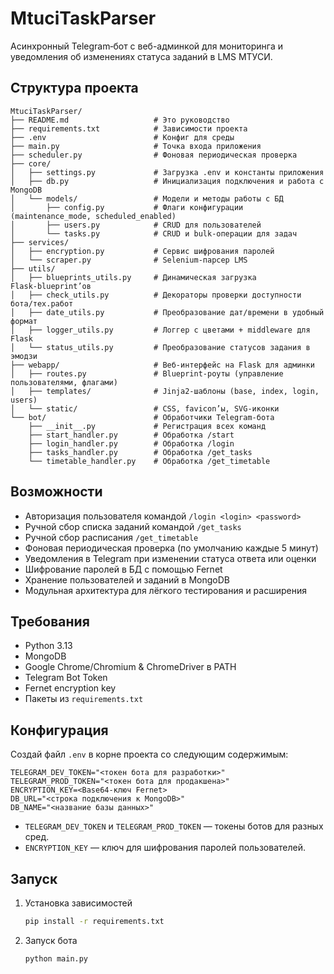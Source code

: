 # MtuciTaskParser

Асинхронный Telegram‑бот c веб-админкой для мониторинга и уведомления об изменениях статуса заданий в LMS МТУСИ.

## Структура проекта

```
MtuciTaskParser/
├── README.md                   # Это руководство
├── requirements.txt            # Зависимости проекта
├── .env                        # Конфиг для среды
├── main.py                     # Точка входа приложения
├── scheduler.py                # Фоновая периодическая проверка
├── core/
│   ├── settings.py             # Загрузка .env и константы приложения
│   ├── db.py                   # Инициализация подключения и работа с MongoDB
│   └── models/                 # Модели и методы работы с БД
│       ├── config.py           # Флаги конфигурации (maintenance_mode, scheduled_enabled)
│       ├── users.py            # CRUD для пользователей
│       └── tasks.py            # CRUD и bulk‑операции для задач
├── services/
│   ├── encryption.py           # Сервис шифрования паролей
│   └── scraper.py              # Selenium‑парсер LMS
├── utils/
│   ├── blueprints_utils.py     # Динамическая загрузка Flask‑blueprint’ов
│   ├── check_utils.py          # Декораторы проверки доступности бота/тех.работ
│   ├── date_utils.py           # Преобразование дат/времени в удобный формат
│   ├── logger_utils.py         # Логгер с цветами + middleware для Flask
│   └── status_utils.py         # Преобразование статусов задания в эмодзи
├── webapp/                     # Веб‑интерфейс на Flask для админки
│   ├── routes.py               # Blueprint‑роуты (управление пользователями, флагами)
│   ├── templates/              # Jinja2‑шаблоны (base, index, login, users)
│   └── static/                 # CSS, favicon’ы, SVG‑иконки
└── bot/                        # Обработчики Telegram‑бота
    ├── __init__.py             # Регистрация всех команд
    ├── start_handler.py        # Обработка /start
    ├── login_handler.py        # Обработка /login
    ├── tasks_handler.py        # Обработка /get_tasks
    └── timetable_handler.py    # Обработка /get_timetable
```

## Возможности

- Авторизация пользователя командой `/login <login> <password>`
- Ручной сбор списка заданий командой `/get_tasks`
- Ручной сбор расписания `/get_timetable`
- Фоновая периодическая проверка (по умолчанию каждые 5 минут)
- Уведомления в Telegram при изменении статуса ответа или оценки
- Шифрование паролей в БД с помощью Fernet
- Хранение пользователей и заданий в MongoDB
- Модульная архитектура для лёгкого тестирования и расширения

## Требования

- Python 3.13
- MongoDB
- Google Chrome/Chromium & ChromeDriver в PATH
- Telegram Bot Token
- Fernet encryption key
- Пакеты из `requirements.txt`

## Конфигурация

Создай файл `.env` в корне проекта со следующим содержимым:

```dotenv
TELEGRAM_DEV_TOKEN="<токен бота для разработки>"
TELEGRAM_PROD_TOKEN="<токен бота для продакшена>"
ENCRYPTION_KEY=<Base64-ключ Fernet>
DB_URL="<строка подключения к MongoDB>"
DB_NAME="<название базы данных>"
```

- `TELEGRAM_DEV_TOKEN` и `TELEGRAM_PROD_TOKEN` — токены ботов для разных сред.
- `ENCRYPTION_KEY` — ключ для шифрования паролей пользователей.

## Запуск

1. Установка зависимостей
    ```bash
    pip install -r requirements.txt
    ```

2. Запуск бота
    ```bash
    python main.py
    ```
